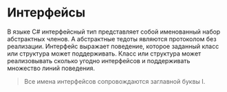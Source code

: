 # Интерфейсы

В языке C# интерфейсный тип представляет собой именованный набор абстрактных членов. А абстрактные тедоты являются протоколом без реализации. Интерфейс выражает поведение, которое заданный класс или структура может поддерживать. Класс или структура может реализовывать сколько угодно интерфейсов и поддерживать множество линий поведения.

>Все имена интерфейсов сопровождаются заглавной буквы I.








